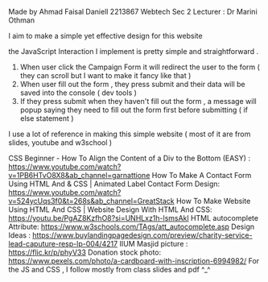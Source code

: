 Made by Ahmad Faisal Daniell 2213867 Webtech Sec 2 
Lecturer : Dr Marini Othman

I aim to make a simple yet effective design for this website 

the JavaScript Interaction I implement is pretty simple and straightforward . 

1) When user click the Campaign Form it will redirect the user to the form ( they can scroll but I want to make it fancy like that )
2) When user fill out the form , they press submit and their data will be saved into the console ( dev tools ) 
3) If they press submit when they haven't fill out the form , a message will popup saying they need to fill out the form first before submitting ( if else statement )

I use a lot of reference in making this simple website ( most of it are from slides, youtube and w3school ) 

CSS Beginner - How To Align the Content of a Div to the Bottom (EASY) : https://www.youtube.com/watch?v=1PB6HTvO8X8&ab_channel=garnattione
How To Make A Contact Form Using HTML And & CSS | Animated Label Contact Form Design: https://www.youtube.com/watch?v=524ycUqs3f0&t=268s&ab_channel=GreatStack
How To Make Website Using HTML And CSS | Website Design With HTML And CSS: https://youtu.be/PgAZ8KzfhO8?si=UNHLxz1h-lsmsAkl
HTML autocomplete Attribute: https://www.w3schools.com/TAgs/att_autocomplete.asp
Design Ideas : https://www.buylandingpagedesign.com/preview/charity-service-lead-caputure-resp-lp-004/4217
IIUM Masjid picture : https://flic.kr/p/phyV33
Donation stock photo: https://www.pexels.com/photo/a-cardboard-with-inscription-6994982/
For the JS and CSS , I follow mostly from class slides and pdf ^_^
